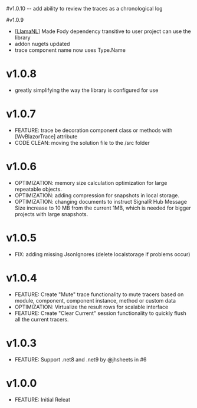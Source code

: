 #v1.0.10
-- add ability to review the traces as a chronological log

#v1.0.9
- [[LlamaNL](https://github.com/LlamaNL)] Made Fody dependency transitive to user project can use the library
- addon nugets updated
- trace component name now uses Type.Name 

# v1.0.8
- greatly simplifying the way the library is configured for use
  
# v1.0.7
- FEATURE: trace be decoration component class or methods with [WvBlazorTrace] attribute
- CODE CLEAN: moving the solution file to the /src folder

# v1.0.6
- OPTIMIZATION: memory size calculation optimization for large repeatable objects.
- OPTIMIZATION: adding compression for snapshots in local storage.
- OPTIMIZATION: changing documents to instruct SignalR Hub Message Size increase to 10 MB from the current 1MB, which is needed for bigger projects with large snapshots.

# v1.0.5
- FIX: adding missing JsonIgnores (delete localstorage if problems occur)

# v1.0.4

- FEATURE: Create "Mute" trace functionality to mute tracers based on module, component, component instance, method or custom data
- OPTIMIZATION: Virtualize the result rows for scalable interface
- FEATURE: Create "Clear Current" session functionality to quickly flush all the current tracers.

# v1.0.3
- FEATURE: Support .net8 and .net9 by @jhsheets in #6

# v1.0.0
- FEATURE: Initial Releat
